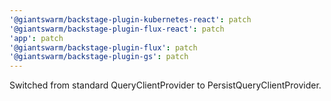 ```yaml
---
'@giantswarm/backstage-plugin-kubernetes-react': patch
'@giantswarm/backstage-plugin-flux-react': patch
'app': patch
'@giantswarm/backstage-plugin-flux': patch
'@giantswarm/backstage-plugin-gs': patch
---
```


Switched from standard QueryClientProvider to PersistQueryClientProvider.
